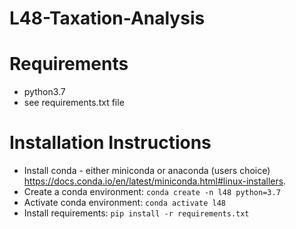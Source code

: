 # L48-Taxation-Analysis

# Requirements 
- python3.7
- see requirements.txt file

# Installation Instructions
- Install conda - either miniconda or anaconda (users choice) https://docs.conda.io/en/latest/miniconda.html#linux-installers.
- Create a conda environment: ```conda create -n l48 python=3.7```
- Activate conda environment: ```conda activate l48```
- Install requirements: ```pip install -r requirements.txt```
